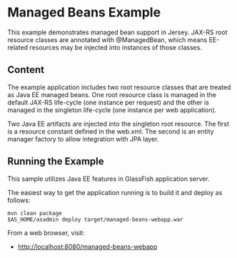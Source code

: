 [//]: # " Copyright (c) 2015, 2018 Oracle and/or its affiliates. All rights reserved. "
[//]: # " "
[//]: # " This program and the accompanying materials are made available under the "
[//]: # " terms of the Eclipse Distribution License v. 1.0, which is available at "
[//]: # " http://www.eclipse.org/org/documents/edl-v10.php. "
[//]: # " "
[//]: # " SPDX-License-Identifier: BSD-3-Clause "

Managed Beans Example
=====================

This example demonstrates managed bean support in Jersey. JAX-RS root
resource classes are annotated with @ManagedBean, which means EE-related
resources may be injected into instances of those classes.

Content
-------

The example application includes two root resource classes that are
treated as Java EE managed beans. One root resource class is managed in
the default JAX-RS life-cycle (one instance per request) and the other
is managed in the singleton life-cycle (one instance per web
application).

Two Java EE artifacts are injected into the singleton root resource. The
first is a resource constant defined in the web.xml. The second is an
entity manager factory to allow integration with JPA layer.

Running the Example
-------------------

This sample utilizes Java EE features in GlassFish application server.

The easiest way to get the application running is to build it and deploy
as follows:

    mvn clean package
    $AS_HOME/asadmin deploy target/managed-beans-webapp.war

From a web browser, visit:

-   <http://localhost:8080/managed-beans-webapp>

